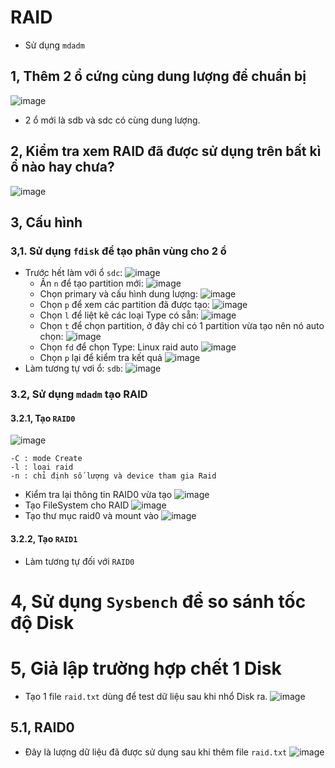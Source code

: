 # RAID
* Sử dụng `mdadm` 
## 1, Thêm 2 ổ cứng cùng dung lượng để chuẩn bị
![image](https://user-images.githubusercontent.com/88284121/204695558-3601a843-8887-48a2-8a13-95494d839d0e.png)
* 2 ổ mới là sdb và sdc có cùng dung lượng.
## 2, Kiểm tra xem RAID đã được sử dụng trên bất kì ổ nào hay chưa?
![image](https://user-images.githubusercontent.com/88284121/204696015-5277a3fb-3a83-4de0-b13b-6d7b2801abee.png)
## 3, Cấu hình
### 3,1. Sử dụng `fdisk` để tạo phân vùng cho 2 ổ
* Trước hết làm với ổ `sdc`:
![image](https://user-images.githubusercontent.com/88284121/204697060-11c294dd-eacb-415f-8bab-e3b958d1931c.png)
  - Ấn `n` để tạo partition mới:
![image](https://user-images.githubusercontent.com/88284121/204697170-e00d665d-cb66-4a66-8c4d-eac4c5cd59f8.png)
  - Chọn primary và cấu hình dung lượng:
![image](https://user-images.githubusercontent.com/88284121/204697307-3a3cd152-0861-4e4b-b764-cc4d82bdedde.png)
  - Chọn `p` để xem các partition đã được tạo:
![image](https://user-images.githubusercontent.com/88284121/204697496-2387690c-71c9-4d56-aaca-609f952ad547.png)
  - Chọn `l` để liệt kê các loại Type có sẵn:
![image](https://user-images.githubusercontent.com/88284121/204697692-73dc51cf-fadb-4a65-8a51-1fc2787733b0.png)
  - Chọn `t` để chọn partition, ở đây chỉ có 1 partition vừa tạo nên nó auto chọn:
![image](https://user-images.githubusercontent.com/88284121/204697862-19b2b8f4-9a8a-4a07-8386-6af1873995d4.png)
  - Chọn `fd` để chọn Type: Linux raid auto
![image](https://user-images.githubusercontent.com/88284121/204697949-e7403ca8-5cb3-4ea8-9d29-a75d2de7f378.png)
  - Chọn `p` lại để kiểm tra kết quả
![image](https://user-images.githubusercontent.com/88284121/204698034-7ed6edaf-7e14-4d91-a606-3cbc7a525dc1.png)
* Làm tương tự vơi ổ: `sdb`:
![image](https://user-images.githubusercontent.com/88284121/204699107-207c25d6-9b4f-4203-bd90-39a49d411154.png)
### 3.2, Sử dụng `mdadm` tạo RAID
#### 3.2.1, Tạo `RAID0`
![image](https://user-images.githubusercontent.com/88284121/204700660-f0e1ed83-5e8f-46be-a28a-02d8555d67a4.png)
```
-C : mode Create
-l : loại raid 
-n : chỉ định số lượng và device tham gia Raid
```
* Kiểm tra lại thông tin RAID0 vừa tạo
![image](https://user-images.githubusercontent.com/88284121/204700876-acaf3be1-3866-4be0-a32c-ea2a3b03f4fc.png)
* Tạo FileSystem cho RAID
![image](https://user-images.githubusercontent.com/88284121/204701296-d1ecf4ad-befd-445e-8802-99f2c4086a14.png)
* Tạo thư mục raid0 và mount vào 
![image](https://user-images.githubusercontent.com/88284121/204701563-ea5365a0-936b-48c7-b252-b9f6f8c2aa6b.png)
#### 3.2.2, Tạo `RAID1`
* Làm tương tự đối với `RAID0`
# 4, Sử dụng `Sysbench` để so sánh tốc độ Disk
# 5, Giả lập trường hợp chết 1 Disk
* Tạo 1 file `raid.txt` dùng để test dữ liệu sau khi nhổ Disk ra.
![image](https://user-images.githubusercontent.com/88284121/204711317-f5160279-ab4b-4499-bd49-f5ecc9f11e4c.png)
## 5.1, RAID0
* Đây là lượng dữ liệu đã được sử dụng sau khi thêm file `raid.txt`
![image](https://user-images.githubusercontent.com/88284121/204711586-930f74b7-a5c6-4c2d-b790-b704e44bec2b.png)
